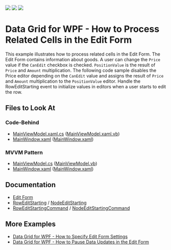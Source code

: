<!-- default badges list -->
![](https://img.shields.io/endpoint?url=https://codecentral.devexpress.com/api/v1/VersionRange/393277465/21.2.2%2B)
[![](https://img.shields.io/badge/Open_in_DevExpress_Support_Center-FF7200?style=flat-square&logo=DevExpress&logoColor=white)](https://supportcenter.devexpress.com/ticket/details/T1037808)
[![](https://img.shields.io/badge/📖_How_to_use_DevExpress_Examples-e9f6fc?style=flat-square)](https://docs.devexpress.com/GeneralInformation/403183)
<!-- default badges end -->
# Data Grid for WPF - How to Process Related Cells in the Edit Form

This example illustrates how to process related cells in the Edit Form. The Edit Form contains information about goods. A user can change the `Price` value if the `CanEdit` checkbox is checked. `PositionValue` is the result of `Price` and `Amount` multiplication. 
The following code sample disables the Price editor depending on the `CanEdit` value and assigns the result of `Price` and `Amount` multiplication to the `PositionValue` editor.
Handle the RowEditStarting event to initialize values in editors when a user starts to edit the row. 


<!-- default file list -->

## Files to Look At

### Code-Behind
- [MainViewModel.xaml.cs](./CS/SynchronizeEditValuesInEditForm_CodeBehind/MainWindow.xaml.cs#L34-L55) ([MainViewModel.xaml.vb](./VB/SynchronizeEditValuesInEditForm_CodeBehind/MainWindow.xaml.vb#L42-L61))
- [MainWindow.xaml](./CS/SynchronizeEditValuesInEditForm_CodeBehind/MainWindow.xaml#L19) ([MainWindow.xaml](./VB/SynchronizeEditValuesInEditForm_CodeBehind/MainWindow.xaml#L19))

### MVVM Pattern
- [MainViewModel.cs](./CS/SynchronizeEditValuesInEditForm_MVVM/MainViewModel.cs#L38-L60) ([MainViewModel.vb](./Vb/SynchronizeEditValuesInEditForm_MVVM/MainViewModel.vb#L45-L65))
- [MainWindow.xaml](./CS/SynchronizeEditValuesInEditForm_MVVM/MainWindow.xaml#L22) ([MainWindow.xaml](./VB/SynchronizeEditValuesInEditForm_MVVM/MainWindow.xaml#L22))

<!-- default file list end -->

## Documentation

- [Edit Form](https://docs.devexpress.com/WPF/401667/controls-and-libraries/data-grid/data-editing-and-validation/modify-cell-values/edit-entire-row?v=21.2#edit-form)
- [RowEditStarting](https://docs.devexpress.com/WPF/DevExpress.Xpf.Grid.TableView.RowEditStarting) / [NodeEditStarting](https://docs.devexpress.com/WPF/DevExpress.Xpf.Grid.TreeListView.NodeEditStarting)
- [RowEditStartingCommand](https://docs.devexpress.com/WPF/DevExpress.Xpf.Grid.TableView.RowEditStartingCommand) / [NodeEditStartingCommand](https://docs.devexpress.com/WPF/DevExpress.Xpf.Grid.TreeListView.NodeEditStarting)

## More Examples
- [Data Grid for WPF - How to Specify Edit Form Settings](https://github.com/DevExpress-Examples/wpf-data-grid-specify-edit-form-settings)
- [Data Grid for WPF - How to Pause Data Updates in the Edit Form](https://github.com/DevExpress-Examples/wpf-data-grid-edit-form-pause-updates)
